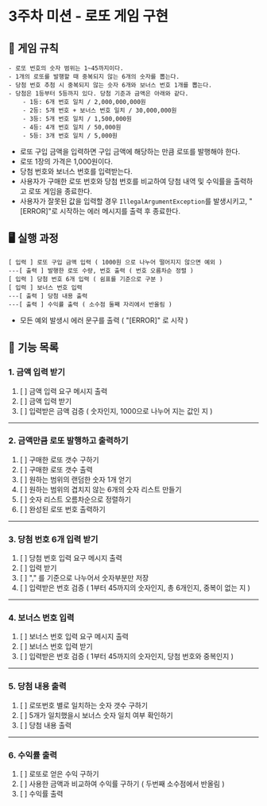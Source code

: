 # 3주차 미션 - 로또 게임 구현

## 🚀 게임 규칙
```
- 로또 번호의 숫자 범위는 1~45까지이다.
- 1개의 로또를 발행할 때 중복되지 않는 6개의 숫자를 뽑는다.
- 당첨 번호 추첨 시 중복되지 않는 숫자 6개와 보너스 번호 1개를 뽑는다.
- 당첨은 1등부터 5등까지 있다. 당첨 기준과 금액은 아래와 같다.
    - 1등: 6개 번호 일치 / 2,000,000,000원
    - 2등: 5개 번호 + 보너스 번호 일치 / 30,000,000원
    - 3등: 5개 번호 일치 / 1,500,000원
    - 4등: 4개 번호 일치 / 50,000원
    - 5등: 3개 번호 일치 / 5,000원
```

- 로또 구입 금액을 입력하면 구입 금액에 해당하는 만큼 로또를 발행해야 한다.
- 로또 1장의 가격은 1,000원이다.
- 당첨 번호와 보너스 번호를 입력받는다.
- 사용자가 구매한 로또 번호와 당첨 번호를 비교하여 당첨 내역 및 수익률을 출력하고 로또 게임을 종료한다.
- 사용자가 잘못된 값을 입력할 경우 `IllegalArgumentException`를 발생시키고, "[ERROR]"로 시작하는 에러 메시지를 출력 후 종료한다.

## 🖥️ 실행 과정
```
[ 입력 ] 로또 구입 금액 입력 ( 1000원 으로 나누어 떨어지지 않으면 예외 )
---[ 출력 ] 발행한 로또 수량, 번호 출력 ( 번호 오름차순 정렬 )
[ 입력 ] 당첨 번호 6개 입력 ( 쉼표를 기준으로 구분 )
[ 입력 ] 보너스 번호 입력
---[ 출력 ] 당첨 내용 출력
---[ 출력 ] 수익률 출력 ( 소수점 둘째 자리에서 반올림 )
```
- 모든 예외 발생시  에러 문구를 출력 ( "[ERROR]" 로 시작 )


## 📖 기능 목록

### 1. 금액 입력 받기
1. [ ] 금액 입력 요구 메시지 출력
2. [ ] 금액 입력 받기
3. [ ] 입력받은 금액 검증 ( 숫자인지, 1000으로 나누어 지는 값인 지 )
---
### 2. 금액만큼 로또 발행하고 출력하기 
1. [ ] 구매한 로또 갯수 구하기
2. [ ] 구매한 로또 갯수 출력
3. [ ] 원하는 범위의 랜덤한 숫자 1개 얻기
4. [ ] 원하는 범위의 겹치지 않는 6개의 숫자 리스트 만들기
5. [ ] 숫자 리스트 오름차순으로 정렬하기
6. [ ] 완성된 로또 번호 출력하기
---
### 3. 당첨 번호 6개 입력 받기
1. [ ] 당첨 번호 입력 요구 메시지 출력
2. [ ] 입력 받기
3. [ ] "," 를 기준으로 나누어서 숫자부분만 저장
4. [ ] 입력받은 번호 검증 ( 1부터 45까지의 숫자인지, 총 6개인지, 중복이 없는 지 )
---
### 4. 보너스 번호 입력
1. [ ] 보너스 번호 입력 요구 메시지 출력
2. [ ] 보너스 번호 입력 받기
3. [ ] 입력받은 번호 검증 ( 1부터 45까지의 숫자인지, 당첨 번호와 중복인지 )
---
### 5. 당첨 내용 출력
1. [ ] 로또번호 별로 일치하는 숫자 갯수 구하기
2. [ ] 5개가 일치했을시 보너스 숫자 일치 여부 확인하기
3. [ ] 당첨 내용 출력
---
### 6. 수익률 출력
1. [ ] 로또로 얻은 수익 구하기
2. [ ] 사용한 금액과 비교하여 수익률 구하기 ( 두번째 소수점에서 반올림 )
3. [ ] 수익률 출력
   
